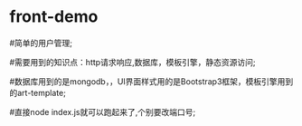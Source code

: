 # front-demo

#简单的用户管理;

#需要用到的知识点：http请求响应,数据库，模板引擎，静态资源访问;

#数据库用到的是mongodb，，UI界面样式用的是Bootstrap3框架，模板引擎用到的art-template;

#直接node index.js就可以跑起来了,个别要改端口号;
